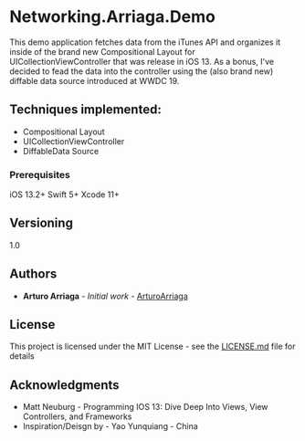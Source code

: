 # Networking.Arriaga.Demo

This demo application fetches data from the iTunes API and organizes it inside of the brand new Compositional Layout for UICollectionViewController that was release in iOS 13. As a bonus, I've decided to fead the data into the controller using the (also brand new) diffable data source introduced at WWDC 19.

## Techniques implemented:
* Compositional Layout
* UICollectionViewController
* DiffableData Source


### Prerequisites

iOS 13.2+
Swift 5+
Xcode 11+


## Versioning

1.0

## Authors

* **Arturo Arriaga** - *Initial work* - [ArturoArriaga](https://github.com/ArturoArriaga)


## License

This project is licensed under the MIT License - see the [LICENSE.md](LICENSE.md) file for details

## Acknowledgments

* Matt Neuburg - Programming IOS 13: Dive Deep Into Views, View Controllers, and Frameworks
* Inspiration/Deisgn by - Yao Yunquiang - China


